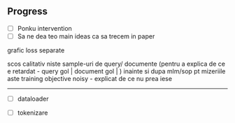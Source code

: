 ## Progress
- [ ] Ponku intervention
- [ ] Sa ne dea teo main ideas ca sa trecem in paper

grafic loss separate

scos calitativ niste sample-uri de query/ documente (pentru a explica de ce e retardat - query gol | document gol | )
inainte si dupa mlm/sop pt mizeriile aste
training objective noisy - explicat de ce nu prea iese







-----
- [ ] dataloader
- [ ] tokenizare

